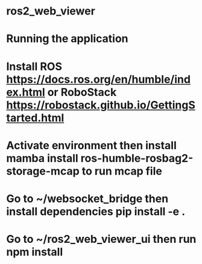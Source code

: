 # ros2_web_viewer

# Running the application
# Install ROS https://docs.ros.org/en/humble/index.html or RoboStack https://robostack.github.io/GettingStarted.html
# Activate environment then install mamba install ros-humble-rosbag2-storage-mcap to run mcap file

# Go to ~/websocket_bridge then install dependencies pip install -e .

# Go to ~/ros2_web_viewer_ui then run npm install